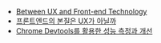 * [Between UX and Front-end Technology](https://www.slideshare.net/wodory/ux-24109822)
* [프론트엔드의 본질은 UX가 아닐까](https://jbee.io/essay/about_frontend/)
* [Chrome Devtools를 활용한 성능 측정과 개선](https://github.com/JaeYeopHan/tip-archive/issues/28)
